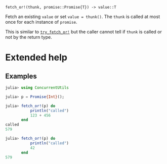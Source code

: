     fetch_or!(thunk, promise::Promise{T}) -> value::T

Fetch an existing `value` or set `value = thunk()`.  The `thunk` is called at most once
for each instance of `promise`.

This is similar to [`try_fetch_or!`](@ref) but the caller cannot tell if `thunk` is called
or not by the return type.

# Extended help

## Examples
```julia
julia> using ConcurrentUtils

julia> p = Promise{Int}();

julia> fetch_or!(p) do
           println("called")
           123 + 456
       end
called
579

julia> fetch_or!(p) do
           println("called")
           42
       end
579
```
